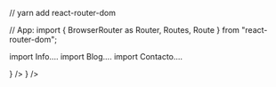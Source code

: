 // yarn add react-router-dom

// App:
import {
  BrowserRouter as Router,
  Routes,
  Route
} from "react-router-dom";

import Info....
import Blog....
import Contacto....

<Router>
    <Routes>
        <Route path="/" element={<Blog />} />
        <Route path="/:id" element={<BlogDetails />} />
    </Routes>
</Router>